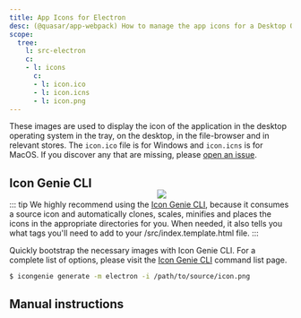 ```yaml
---
title: App Icons for Electron
desc: (@quasar/app-webpack) How to manage the app icons for a Desktop Quasar app.
scope:
  tree:
    l: src-electron
    c:
    - l: icons
      c:
      - l: icon.ico
      - l: icon.icns
      - l: icon.png
---
```


These images are used to display the icon of the application in the desktop operating system in the tray, on the desktop, in the file-browser and in relevant stores. The `icon.ico` file is for Windows and `icon.icns` is for MacOS. If you discover any that are missing, please [open an issue](https://github.com/quasarframework/quasar/issues).

<img src="https://cdn.quasar.dev/img/iconfactory.png" style="float:right;max-width:15%;min-width:240px;padding-top:40px" />

## Icon Genie CLI

::: tip
We highly recommend using the [Icon Genie CLI](/icongenie/introduction), because it consumes a source icon and automatically clones, scales, minifies and places the icons in the appropriate directories for you. When needed, it also tells you what tags you'll need to add to your /src/index.template.html file.
:::

Quickly bootstrap the necessary images with Icon Genie CLI. For a complete list of options, please visit the [Icon Genie CLI](/icongenie/command-list) command list page.

```bash
$ icongenie generate -m electron -i /path/to/source/icon.png
```

## Manual instructions

<DocTree :def="scope.tree" />
